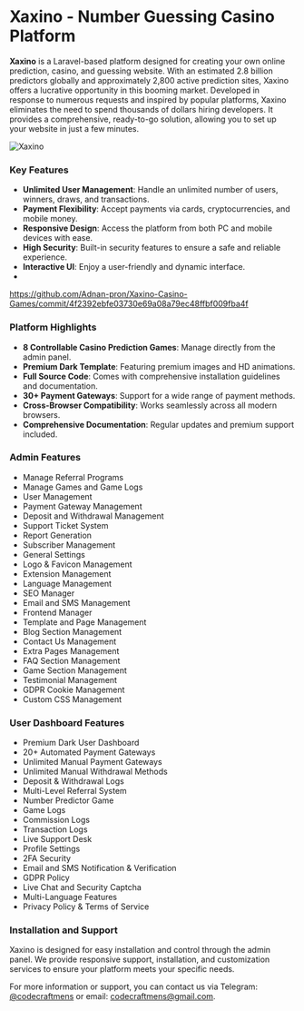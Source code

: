 # Xaxino - Number Guessing Casino Platform

**Xaxino** is a Laravel-based platform designed for creating your own online prediction, casino, and guessing website. With an estimated 2.8 billion predictors globally and approximately 2,800 active prediction sites, Xaxino offers a lucrative opportunity in this booming market. Developed in response to numerous requests and inspired by popular platforms, Xaxino eliminates the need to spend thousands of dollars hiring developers. It provides a comprehensive, ready-to-go solution, allowing you to set up your website in just a few minutes.

![Xaxino](https://github.com/Adnan-pron/Xaxino-Casino-Games/commit/4f2392ebfe03730e69a08a79ec48ffbf009fba4f.jpg)

### Key Features
- **Unlimited User Management**: Handle an unlimited number of users, winners, draws, and transactions.
- **Payment Flexibility**: Accept payments via cards, cryptocurrencies, and mobile money.
- **Responsive Design**: Access the platform from both PC and mobile devices with ease.
- **High Security**: Built-in security features to ensure a safe and reliable experience.
- **Interactive UI**: Enjoy a user-friendly and dynamic interface.
- 
https://github.com/Adnan-pron/Xaxino-Casino-Games/commit/4f2392ebfe03730e69a08a79ec48ffbf009fba4f

### Platform Highlights
- **8 Controllable Casino Prediction Games**: Manage directly from the admin panel.
- **Premium Dark Template**: Featuring premium images and HD animations.
- **Full Source Code**: Comes with comprehensive installation guidelines and documentation.
- **30+ Payment Gateways**: Support for a wide range of payment methods.
- **Cross-Browser Compatibility**: Works seamlessly across all modern browsers.
- **Comprehensive Documentation**: Regular updates and premium support included.

### Admin Features
- Manage Referral Programs
- Manage Games and Game Logs
- User Management
- Payment Gateway Management
- Deposit and Withdrawal Management
- Support Ticket System
- Report Generation
- Subscriber Management
- General Settings
- Logo & Favicon Management
- Extension Management
- Language Management
- SEO Manager
- Email and SMS Management
- Frontend Manager
- Template and Page Management
- Blog Section Management
- Contact Us Management
- Extra Pages Management
- FAQ Section Management
- Game Section Management
- Testimonial Management
- GDPR Cookie Management
- Custom CSS Management

### User Dashboard Features
- Premium Dark User Dashboard
- 20+ Automated Payment Gateways
- Unlimited Manual Payment Gateways
- Unlimited Manual Withdrawal Methods
- Deposit & Withdrawal Logs
- Multi-Level Referral System
- Number Predictor Game
- Game Logs
- Commission Logs
- Transaction Logs
- Live Support Desk
- Profile Settings
- 2FA Security
- Email and SMS Notification & Verification
- GDPR Policy
- Live Chat and Security Captcha
- Multi-Language Features
- Privacy Policy & Terms of Service

### Installation and Support
Xaxino is designed for easy installation and control through the admin panel. We provide responsive support, installation, and customization services to ensure your platform meets your specific needs.

For more information or support, you can contact us via Telegram: [@codecraftmens](https://t.me/codecraftmens) or email: [codecraftmens@gmail.com](mailto:codecraftmens@gmail.com).
